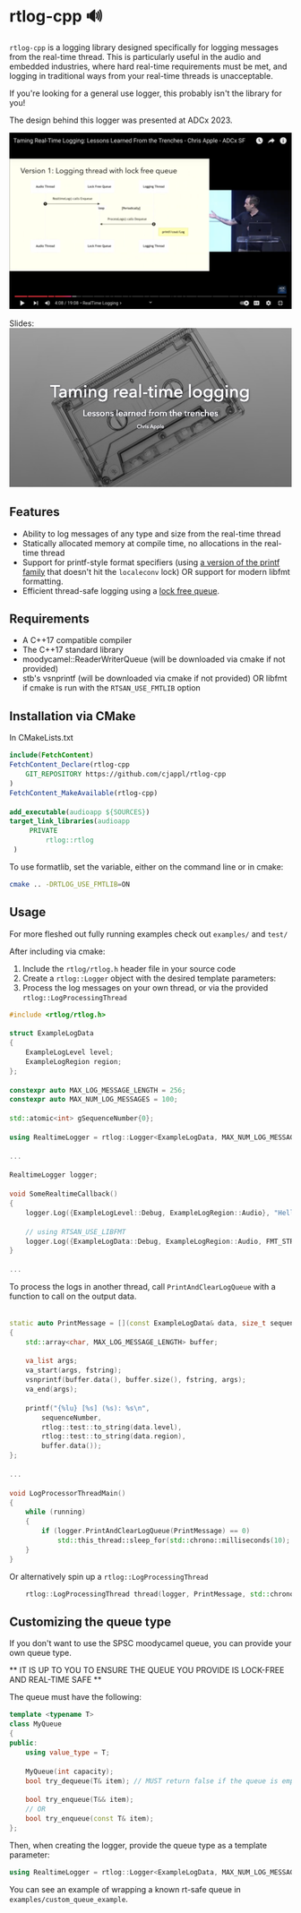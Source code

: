 # rtlog-cpp 🔊

`rtlog-cpp` is a logging library designed specifically for logging messages from the real-time thread. This is particularly useful in the audio and embedded industries, where hard real-time requirements must be met, and logging in traditional ways from your real-time threads is unacceptable.

If you're looking for a general use logger, this probably isn't the library for you!

The design behind this logger was presented at ADCx 2023. 

[![ADCx rtlog presentation on youtube](data/PresentationScreenshot.png)](https://www.youtube.com/watch?v=4KFFMGTQIFM)

Slides:
![Slide Title Page](data/SlideTitle.png)

## Features

- Ability to log messages of any type and size from the real-time thread
- Statically allocated memory at compile time, no allocations in the real-time thread
- Support for printf-style format specifiers (using [a version of the printf family](https://github.com/nothings/stb/blob/master/stb_sprintf.h) that doesn't hit the `localeconv` lock) OR support for modern libfmt formatting.
- Efficient thread-safe logging using a [lock free queue](https://github.com/cameron314/readerwriterqueue).

## Requirements

- A C++17 compatible compiler
- The C++17 standard library
- moodycamel::ReaderWriterQueue (will be downloaded via cmake if not provided)
- stb's vsnprintf (will be downloaded via cmake if not provided) OR libfmt if cmake is run with the `RTSAN_USE_FMTLIB` option

## Installation via CMake

In CMakeLists.txt
```cmake
include(FetchContent)
FetchContent_Declare(rtlog-cpp
    GIT_REPOSITORY https://github.com/cjappl/rtlog-cpp
)
FetchContent_MakeAvailable(rtlog-cpp)

add_executable(audioapp ${SOURCES})
target_link_libraries(audioapp
     PRIVATE
         rtlog::rtlog
 )
```

To use formatlib, set the variable, either on the command line or in cmake:
```bash
cmake .. -DRTLOG_USE_FMTLIB=ON
```

## Usage

For more fleshed out fully running examples check out `examples/` and `test/`

After including via cmake:

1. Include the `rtlog/rtlog.h` header file in your source code
2. Create a `rtlog::Logger` object with the desired template parameters:
3. Process the log messages on your own thread, or via the provided `rtlog::LogProcessingThread`

```c++
#include <rtlog/rtlog.h>

struct ExampleLogData
{
    ExampleLogLevel level;
    ExampleLogRegion region;
};

constexpr auto MAX_LOG_MESSAGE_LENGTH = 256;
constexpr auto MAX_NUM_LOG_MESSAGES = 100;

std::atomic<int> gSequenceNumber{0};

using RealtimeLogger = rtlog::Logger<ExampleLogData, MAX_NUM_LOG_MESSAGES, MAX_LOG_MESSAGE_LENGTH, gSequenceNumber>;

...

RealtimeLogger logger;

void SomeRealtimeCallback()
{
    logger.Log({ExampleLogLevel::Debug, ExampleLogRegion::Audio}, "Hello, world! %i", 42);

    // using RTSAN_USE_LIBFMT
    logger.Log({ExampleLogData::Debug, ExampleLogRegion::Audio, FMT_STRING("Hello, world! {}", 42);
}

...

```

To process the logs in another thread, call `PrintAndClearLogQueue` with a function to call on the output data.

```c++

static auto PrintMessage = [](const ExampleLogData& data, size_t sequenceNumber, const char* fstring, ...) __attribute__ ((format (printf, 4, 5)))
{
    std::array<char, MAX_LOG_MESSAGE_LENGTH> buffer;
    
    va_list args;
    va_start(args, fstring);
    vsnprintf(buffer.data(), buffer.size(), fstring, args);
    va_end(args);

    printf("{%lu} [%s] (%s): %s\n", 
        sequenceNumber, 
        rtlog::test::to_string(data.level), 
        rtlog::test::to_string(data.region), 
        buffer.data());
};

...

void LogProcessorThreadMain()
{
    while (running)
    {
        if (logger.PrintAndClearLogQueue(PrintMessage) == 0)
            std::this_thread::sleep_for(std::chrono::milliseconds(10);
    }
}

```

Or alternatively spin up a `rtlog::LogProcessingThread`

```c++
    rtlog::LogProcessingThread thread(logger, PrintMessage, std::chrono::milliseconds(10));
```

## Customizing the queue type

If you don't want to use the SPSC moodycamel queue, you can provide your own queue type. 

** IT IS UP TO YOU TO ENSURE THE QUEUE YOU PROVIDE IS LOCK-FREE AND REAL-TIME SAFE **

The queue must have the following:
```c++
template <typename T>
class MyQueue
{
public:
    using value_type = T;

    MyQueue(int capacity);
    bool try_dequeue(T& item); // MUST return false if the queue is empty

    bool try_enqueue(T&& item);
    // OR
    bool try_enqueue(const T& item);
};
```

Then, when creating the logger, provide the queue type as a template parameter:

```c++
using RealtimeLogger = rtlog::Logger<ExampleLogData, MAX_NUM_LOG_MESSAGES, MAX_LOG_MESSAGE_LENGTH, gSequenceNumber, MyQueue>;
```

You can see an example of wrapping a known rt-safe queue in `examples/custom_queue_example`.
